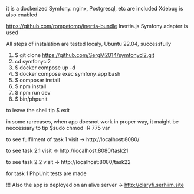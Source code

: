 it is a dockerized Symfony. nginx,  Postgresql, etc are included
Xdebug is also enabled

https://github.com/rompetomp/inertia-bundle Inertia.js Symfony adapter is used

All steps of instalation are  tested localy, Ubuntu 22.04, successfully

1. $ git clone https://github.com/SergM2014/symfonycl2.git
2. cd symfonycl2
3. $ docker compose up -d
4. $ docker compose exec symfony_app bash
5. $ composer install
6. $ npm install
7. $ npm run dev
8. $ bin/phpunit

to leave the shell tip $ exit 


in some rarecases, when app doesnot work in proper way, it maight be neccessary to tip $sudo chmod -R 775 var


to see fulfilment of task 1 visit -> http://localhost:8080/

to see task 2.1 visit -> http://localhost:8080/task21

to see task 2.2 visit -> http://localhost:8080/task22

for task 1 PhpUnit tests are made



!!!  Also the app is deployed on an alive server -> http://claryfi.serhiim.site